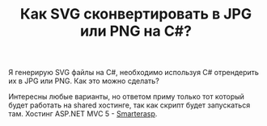 ﻿---
title: "Как SVG сконвертировать в JPG или PNG на C#?"
se.owner.user_id: 205037
se.owner.display_name: "Димитрий Полянин"
se.owner.link: "https://ru.stackoverflow.com/users/205037/%d0%94%d0%b8%d0%bc%d0%b8%d1%82%d1%80%d0%b8%d0%b9-%d0%9f%d0%be%d0%bb%d1%8f%d0%bd%d0%b8%d0%bd"
se.link: "https://ru.stackoverflow.com/questions/810933/%d0%9a%d0%b0%d0%ba-svg-%d1%81%d0%ba%d0%be%d0%bd%d0%b2%d0%b5%d1%80%d1%82%d0%b8%d1%80%d0%be%d0%b2%d0%b0%d1%82%d1%8c-%d0%b2-jpg-%d0%b8%d0%bb%d0%b8-png-%d0%bd%d0%b0-c"
se.question_id: 810933
se.post_type: question
se.score: 4
---
<p>Я генерирую SVG файлы на C#, необходимо используя C# отрендерить их в JPG или PNG. Как это можно сделать?</p>

<p>Интересны любые варианты, но ответом приму только тот который будет работать на shared хостинге, так как скрипт будет запускаться там. Хостинг ASP.NET MVC 5 - <a href="https://www.smarterasp.net" rel="noreferrer">Smarterasp</a>.</p>
